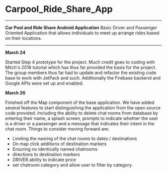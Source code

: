 # Carpool_Ride_Share_App
*********************************************************************************************************************************
**Car Pool and Ride Share Android Application**
Basic Driver and Passenger Oriented Application that allows individuals to meet up arrange rides based on their locations.
*********************************************************************************************************************************

**March 24**

Started Step 4 prototype for the project. Much credit goes to coding with Mitch's 2018 tutorial which has thus far provided the
basis for the project. The group members thus far had to update and refactor the existing code base to work with JetPack and
such. Additionally the Firebase backend and Google APIs were set up and enabled.

**March 26**

Finished off the Map component of the base application. We have added several features to start distinguishing the application from the open source code provided. Including the ability to delete chat rooms from database by entering their name, a splash screen, prompts to indicate whether the user is a driver or a passenger and a message that indicates their intent in the chat room.
Things to consider moving forward are:

* Limiting the naming of the chat rooms to dates / destinations
* On map click additions of destination markers
* Ensuring no identically named chatrooms 
* directions to destination markers
* DRIVER ability to indicate price 
* set chatroom category and allow user to filter by category.
